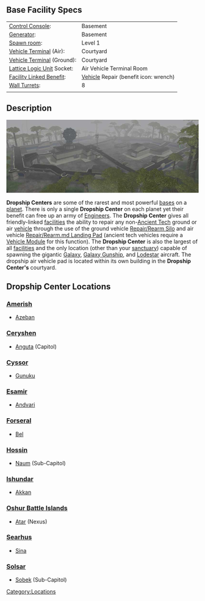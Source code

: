 ## Base Facility Specs

|                                                                       |                                                                 |
| --------------------------------------------------------------------- | --------------------------------------------------------------- |
| [Control Console](Control_Console.md):                                | Basement                                                        |
| [Generator](../items/Generator.md):                                   | Basement                                                        |
| [Spawn room](Spawn_Room.md):                                          | Level 1                                                         |
| [Vehicle Terminal](Vehicle_Terminal.md) (Air):                        | Courtyard                                                       |
| [Vehicle Terminal](Vehicle_Terminal.md) (Ground):                     | Courtyard                                                       |
| [Lattice Logic Unit](../terminology/Lattice_Logic_Unit.md) Socket:    | Air Vehicle Terminal Room                                       |
| [Facility Linked Benefit](../terminology/Facility_Linked_Benefit.md): | [Vehicle](../vehicles/Vehicle.md) Repair (benefit icon: wrench) |
| [Wall Turrets](../items/Phalanx.md):                                  | 8                                                               |
|                                                                       |                                                                 |

## Description

![](../images/Dropship.jpg "Dropship.jpg")

**Dropship Centers** are some of the rarest and most powerful
[bases](Facilities.md) on a [planet](Planet.md). There
is only a single **Dropship Center** on each planet yet their benefit
can free up an army of [Engineers](../certifications/Engineering.md). The
**Dropship Center** gives all friendly-linked
[facilities](Facilities.md) the ability to repair any
non-[Ancient Tech](../terminology/Ancient_Technology.md) ground or air
[vehicle](category:_Vehicles.md) through the use of the ground
vehicle [Repair/Rearm Silo](../items/Repair_Rearm_Silo.md) and air
vehicle [Repair/Rearm.md Landing Pad](../items/Landing_Pad.md) (ancient tech
vehicles require a [Vehicle Module](../etc/Vehicle_Module.md) for this
function). The **Dropship Center** is also the largest of all
[facilities](Facilities.md) and the only location (other than
your [sanctuary](Sanctuary.md)) capable of spawning the gigantic
[Galaxy](../vehicles/Galaxy.md), [Galaxy
Gunship](../vehicles/Galaxy_Gunship.md), and [Lodestar](../vehicles/Lodestar.md)
aircraft. The dropship air vehicle pad is located within its own
building in the **Dropship Center's** courtyard.

## Dropship Center Locations

### [Amerish](Amerish.md)

- [Azeban](../facilities/Azeban.md)

### [Ceryshen](Ceryshen.md)

- [Anguta](../facilities/Anguta.md) (Capitol)

### [Cyssor](Cyssor.md)

- [Gunuku](../facilities/Gunuku.md)

### [Esamir](Esamir.md)

- [Andvari](../facilities/Andvari.md)

### [Forseral](Forseral.md)

- [Bel](../facilities/Bel.md)

### [Hossin](Hossin.md)

- [Naum](../facilities/Naum.md) (Sub-Capitol)

### [Ishundar](Ishundar.md)

- [Akkan](../facilities/Akkan.md)

### [Oshur Battle Islands](Oshur.md)

- [Atar](../facilities/Atar.md) (Nexus)

### [Searhus](Searhus.md)

- [Sina](../facilities/Sina.md)

### [Solsar](Solsar.md)

- [Sobek](../facilities/Sobek.md) (Sub-Capitol)

[Category:Locations](Category:Locations.md)

